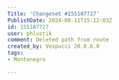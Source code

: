 ```yaml
---
Title: 'Changeset #155107727'
PublishDate: 2024-08-11T15:12:03Z
id: 155107727
user: phlustik
comment: Deleted path from route
created_by: Vespucci 20.0.6.0
tags:
- Montenegro

---
```

